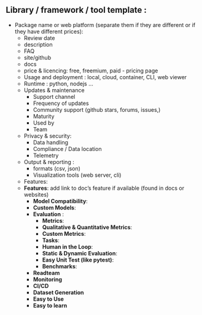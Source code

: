 
## Library / framework / tool template : 

- Package name or  web platform (separate them if they are different or if they have different prices):
	- Review date 
	- description
	- FAQ
	- site/github
	- docs
	- price & licencing: free, freemium, paid - pricing page 
	- Usage and deployment : local, cloud, container, CLI, web viewer
	- Runtime : python, nodejs …
	- Updates & maintenance
		- Support channel
		- Frequency of updates
		-  Community support (github stars, forums, issues,)
		- Maturity
		- Used by 
		- Team 
	- Privacy & security:
		- Data handling
		- Compliance / Data location
		- Telemetry
	- Output & reporting :
		- formats (csv, json)
		- Visualization tools (web server, cli)
	- Features: 
	- **Features**: add link to doc’s feature if available (found in docs or websites)
	    - **Model Compatibility**:  
	    - **Custom Models**: 
	    - **Evaluation** :
			- **Metrics**: 
		    - **Qualitative & Quantitative Metrics**:  
		    - **Custom Metrics**: 
		    -  **Tasks**: 
		    - **Human in the Loop**: 
		    - **Static & Dynamic Evaluation**: 
		    - **Easy Unit Test (like pytest)**: 
		    - **Benchmarks**: 
		- **Readteam**
	    - **Monitoring**
	    - **CI/CD**
	    - **Dataset Generation**
		- **Easy to Use**
	    - **Easy to learn** 